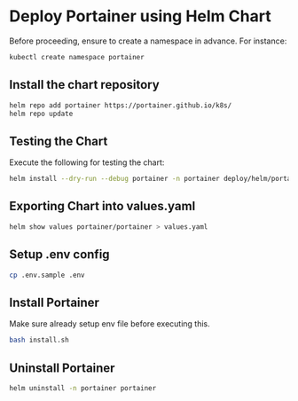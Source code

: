# Deploy Portainer using Helm Chart

Before proceeding, ensure to create a namespace in advance.
For instance:

```bash
kubectl create namespace portainer
```

## Install the chart repository

```bash
helm repo add portainer https://portainer.github.io/k8s/
helm repo update
```

## Testing the Chart

Execute the following for testing the chart:

```bash
helm install --dry-run --debug portainer -n portainer deploy/helm/portainer
```

## Exporting Chart into values.yaml

```bash
helm show values portainer/portainer > values.yaml
```

## Setup .env config

```bash
cp .env.sample .env
```

## Install Portainer

Make sure already setup env file before executing this.

```bash
bash install.sh
```

## Uninstall Portainer

```bash
helm uninstall -n portainer portainer 
```
